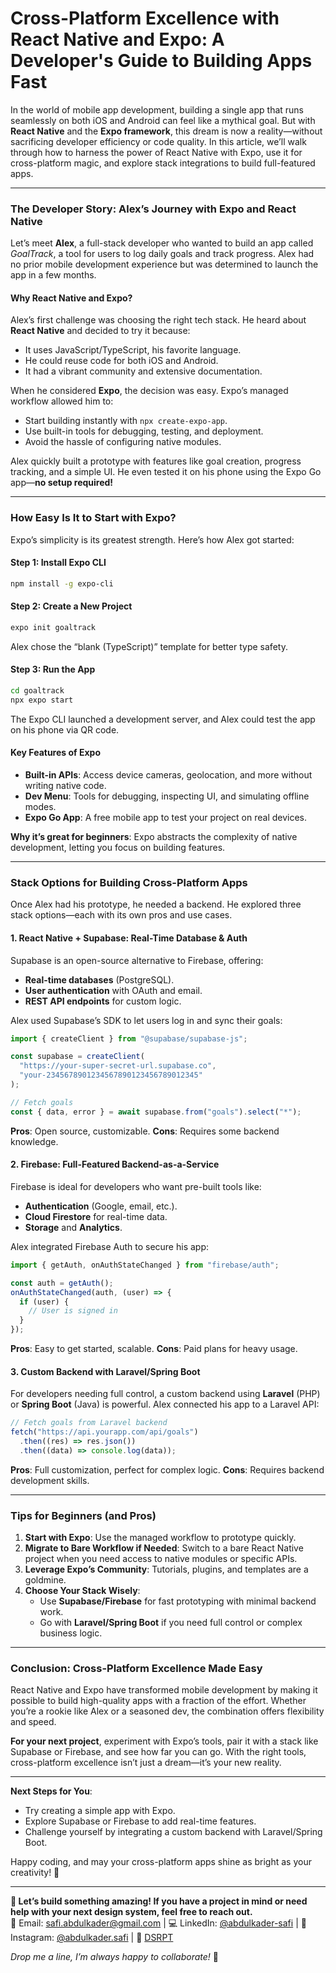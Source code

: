 # Cross-Platform Excellence with React Native and Expo: A Developer's Guide to Building Apps Fast

In the world of mobile app development, building a single app that runs seamlessly on both iOS and Android can feel like a mythical goal. But with **React Native** and the **Expo framework**, this dream is now a reality—without sacrificing developer efficiency or code quality. In this article, we’ll walk through how to harness the power of React Native with Expo, use it for cross-platform magic, and explore stack integrations to build full-featured apps.

---

### **The Developer Story: Alex’s Journey with Expo and React Native**

Let’s meet **Alex**, a full-stack developer who wanted to build an app called _GoalTrack_, a tool for users to log daily goals and track progress. Alex had no prior mobile development experience but was determined to launch the app in a few months.

#### **Why React Native and Expo?**

Alex’s first challenge was choosing the right tech stack. He heard about **React Native** and decided to try it because:

- It uses JavaScript/TypeScript, his favorite language.
- He could reuse code for both iOS and Android.
- It had a vibrant community and extensive documentation.

When he considered **Expo**, the decision was easy. Expo’s managed workflow allowed him to:

- Start building instantly with `npx create-expo-app`.
- Use built-in tools for debugging, testing, and deployment.
- Avoid the hassle of configuring native modules.

Alex quickly built a prototype with features like goal creation, progress tracking, and a simple UI. He even tested it on his phone using the Expo Go app—**no setup required!**

---

### **How Easy Is It to Start with Expo?**

Expo’s simplicity is its greatest strength. Here’s how Alex got started:

#### **Step 1: Install Expo CLI**

```bash
npm install -g expo-cli
```

#### **Step 2: Create a New Project**

```bash
expo init goaltrack
```

Alex chose the “blank (TypeScript)” template for better type safety.

#### **Step 3: Run the App**

```bash
cd goaltrack
npx expo start
```

The Expo CLI launched a development server, and Alex could test the app on his phone via QR code.

#### **Key Features of Expo**

- **Built-in APIs**: Access device cameras, geolocation, and more without writing native code.
- **Dev Menu**: Tools for debugging, inspecting UI, and simulating offline modes.
- **Expo Go App**: A free mobile app to test your project on real devices.

**Why it’s great for beginners**: Expo abstracts the complexity of native development, letting you focus on building features.

---

### **Stack Options for Building Cross-Platform Apps**

Once Alex had his prototype, he needed a backend. He explored three stack options—each with its own pros and use cases.

#### **1. React Native + Supabase: Real-Time Database & Auth**

Supabase is an open-source alternative to Firebase, offering:

- **Real-time databases** (PostgreSQL).
- **User authentication** with OAuth and email.
- **REST API endpoints** for custom logic.

Alex used Supabase’s SDK to let users log in and sync their goals:

```typescript
import { createClient } from "@supabase/supabase-js";

const supabase = createClient(
  "https://your-super-secret-url.supabase.co",
  "your-2345678901234567890123456789012345"
);

// Fetch goals
const { data, error } = await supabase.from("goals").select("*");
```

**Pros**: Open source, customizable. **Cons**: Requires some backend knowledge.

#### **2. Firebase: Full-Featured Backend-as-a-Service**

Firebase is ideal for developers who want pre-built tools like:

- **Authentication** (Google, email, etc.).
- **Cloud Firestore** for real-time data.
- **Storage** and **Analytics**.

Alex integrated Firebase Auth to secure his app:

```javascript
import { getAuth, onAuthStateChanged } from "firebase/auth";

const auth = getAuth();
onAuthStateChanged(auth, (user) => {
  if (user) {
    // User is signed in
  }
});
```

**Pros**: Easy to get started, scalable. **Cons**: Paid plans for heavy usage.

#### **3. Custom Backend with Laravel/Spring Boot**

For developers needing full control, a custom backend using **Laravel** (PHP) or **Spring Boot** (Java) is powerful. Alex connected his app to a Laravel API:

```typescript
// Fetch goals from Laravel backend
fetch("https://api.yourapp.com/api/goals")
  .then((res) => res.json())
  .then((data) => console.log(data));
```

**Pros**: Full customization, perfect for complex logic. **Cons**: Requires backend development skills.

---

### **Tips for Beginners (and Pros)**

1. **Start with Expo**: Use the managed workflow to prototype quickly.
2. **Migrate to Bare Workflow if Needed**: Switch to a bare React Native project when you need access to native modules or specific APIs.
3. **Leverage Expo’s Community**: Tutorials, plugins, and templates are a goldmine.
4. **Choose Your Stack Wisely**:
   - Use **Supabase/Firebase** for fast prototyping with minimal backend work.
   - Go with **Laravel/Spring Boot** if you need full control or complex business logic.

---

### **Conclusion: Cross-Platform Excellence Made Easy**

React Native and Expo have transformed mobile development by making it possible to build high-quality apps with a fraction of the effort. Whether you’re a rookie like Alex or a seasoned dev, the combination offers flexibility and speed.

**For your next project**, experiment with Expo’s tools, pair it with a stack like Supabase or Firebase, and see how far you can go. With the right tools, cross-platform excellence isn’t just a dream—it’s your new reality.

---

**Next Steps for You**:

- Try creating a simple app with Expo.
- Explore Supabase or Firebase to add real-time features.
- Challenge yourself by integrating a custom backend with Laravel/Spring Boot.

Happy coding, and may your cross-platform apps shine as bright as your creativity! 🚀

---

**🚀 Let’s build something amazing! If you have a project in mind or need help with your next design system, feel free to reach out.**  
📧 Email: [safi.abdulkader@gmail.com](mailto:safi.abdulkader@gmail.com) | 💻 LinkedIn: [@abdulkader-safi](https://www.linkedin.com/in/abdulkader-safi/) | 📱 Instagram: [@abdulkader.safi](https://www.instagram.com/abdulkader.safi/) | 🏢 [DSRPT](https://www.dsrpt.com.au/kw/contact)

_Drop me a line, I’m always happy to collaborate!_ 🚀
